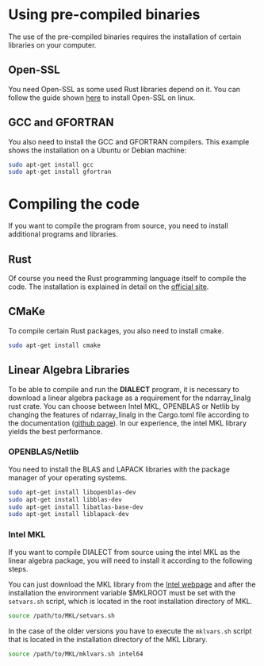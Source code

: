 # Using pre-compiled binaries
The use of the pre-compiled binaries requires the installation of certain libraries on your computer.
## Open-SSL
You need Open-SSL as some used Rust libraries depend on it. You can follow the guide 
shown [here](https://www.howtoforge.com/tutorial/how-to-install-openssl-from-source-on-linux/) to install Open-SSL on 
linux.  

## GCC and GFORTRAN
You also need to install the GCC and GFORTRAN compilers. This example shows the installation on a Ubuntu or Debian machine:
```bash
sudo apt-get install gcc
sudo apt-get install gfortran
```

# Compiling the code
If you want to compile the program from source, you need to install additional programs and libraries.
## Rust
Of course you need the Rust programming language itself to compile the code. The installation is explained in 
detail on the [official site](https://www.rust-lang.org/tools/install).
## CMaKe
To compile certain Rust packages, you also need to install cmake.
```bash
sudo apt-get install cmake
```
## Linear Algebra Libraries
To be able to compile and run the __DIALECT__ program, it is necessary to download a linear algebra package as a requirement for the ndarray_linalg rust crate. You can choose between Intel MKL, OPENBLAS or Netlib by changing the features of ndarray_linalg in the Cargo.toml file according to the documentation ([github page](https://github.com/rust-ndarray/ndarray-linalg)). In our experience, the intel MKL library yields the best performance. 
### OPENBLAS/Netlib
You need to install the BLAS and LAPACK libraries with the package manager of your operating systems.
```bash
sudo apt-get install libopenblas-dev
sudo apt-get install libblas-dev
sudo apt-get install libatlas-base-dev 
sudo apt-get install liblapack-dev
```
### Intel MKL
If you want to compile DIALECT from source using the intel MKL as the linear algebra package, you will need to install it according to the following steps.

You can just download the MKL library from the [Intel webpage](https://software.intel.com/content/www/us/en/develop/articles/oneapi-standalone-components.html) and after the installation the environment variable $MKLROOT must be set with the `setvars.sh` script, which is located in the root
installation directory of MKL.
```bash
source /path/to/MKL/setvars.sh
```  
In the case of the older versions you have to execute the `mklvars.sh` script that is located
in the installation directory of the MKL Library. 
```bash
source /path/to/MKL/mklvars.sh intel64
```  